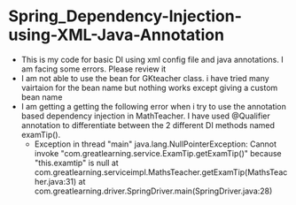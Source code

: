 # Spring_Dependency-Injection-using-XML-Java-Annotation
* This is my code for basic DI using xml config file and java annotations. I am facing some errors. Please review it
* I am not able to use the bean for GKteacher class. i have tried many vairtaion for the bean name but nothing works except giving a custom bean name
* I am getting a getting the following error when i try to use the annotation based dependency injection in MathTeacher. I have used @Qualifier annotation to differentiate between the 2 different DI methods named examTip().
  * Exception in thread "main" java.lang.NullPointerException: Cannot invoke "com.greatlearning.service.ExamTip.getExamTip()" because "this.examtip" is null
	at com.greatlearning.serviceimpl.MathsTeacher.getExamTip(MathsTeacher.java:31)
	at com.greatlearning.driver.SpringDriver.main(SpringDriver.java:28)

